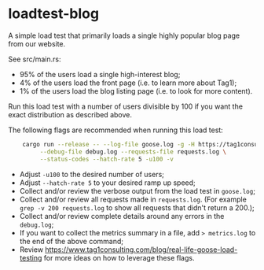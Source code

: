 # loadtest-blog

A simple load test that primarily loads a single highly popular blog page from our website.

See src/main.rs:
 - 95% of the users load a single high-interest blog;
 - 4% of the users load the front page (i.e. to learn more about Tag1);
 - 1% of the users load the blog listing page (i.e. to look for more content).

Run this load test with a number of users divisible by 100 if you want the exact distribution as described above.

The following flags are recommended when running this load test:

```bash
    cargo run --release -- --log-file goose.log -g -H https://tag1consulting.com/ \
         --debug-file debug.log --requests-file requests.log \
         --status-codes --hatch-rate 5 -u100 -v
```

 * Adjust `-u100` to the desired number of users;
 * Adjust `--hatch-rate 5` to your desired ramp up speed;
 * Collect and/or review the verbose output from the load test in `goose.log`;
 * Collect and/or review all requests made in `requests.log`. (For example `grep -v 200 requests.log` to show all requests that didn't return a 200.);
 * Collect and/or review complete details around any errors in the `debug.log`;
 * If you want to collect the metrics summary in a file, add `> metrics.log` to the end of the above command;
 * Review https://www.tag1consulting.com/blog/real-life-goose-load-testing for more ideas on how to leverage these flags.
